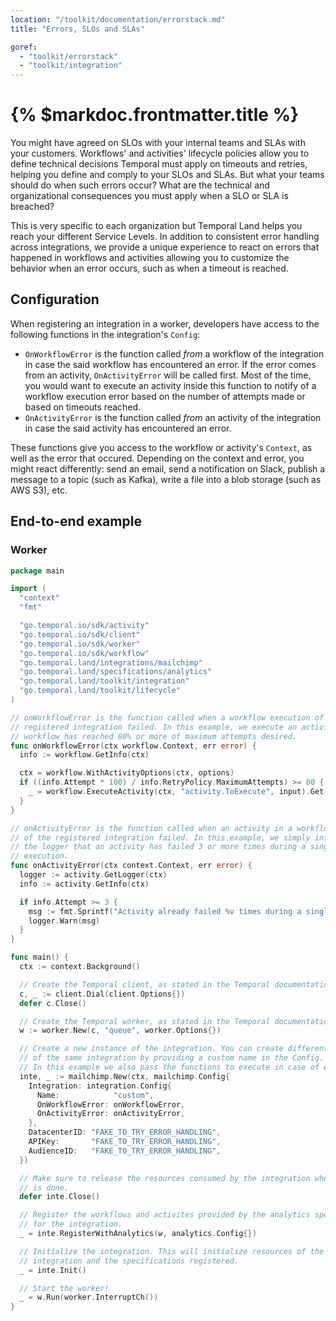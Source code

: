 ```yaml
---
location: "/toolkit/documentation/errorstack.md"
title: "Errors, SLOs and SLAs"

goref:
  - "toolkit/errorstack"
  - "toolkit/integration"
---
```


# {% $markdoc.frontmatter.title %}

You might have agreed on SLOs with your internal teams and SLAs with your
customers. Workflows' and activities' lifecycle policies allow you to define
technical decisions Temporal must apply on timeouts and retries, helping you
define and comply to your SLOs and SLAs. But what your teams should do when such
errors occur? What are the technical and organizational consequences you must
apply when a SLO or SLA is breached?

This is very specific to each organization but Temporal Land helps you reach your
different Service Levels. In addition to consistent error handling across
integrations, we provide a unique experience to react on errors that happened in
workflows and activities allowing you to customize the behavior when an error
occurs, such as when a timeout is reached.

## Configuration

When registering an integration in a worker, developers have access to the
following functions in the integration's `Config`:
- `OnWorkflowError` is the function called *from* a workflow of the integration
  in case the said workflow has encountered an error. If the error comes from an
  activity, `OnActivityError` will be called first. Most of the time, you would
  want to execute an activity inside this function to notify of a workflow execution
  error based on the number of attempts made or based on timeouts reached.
- `OnActivityError` is the function called *from* an activity of the integration
  in case the said activity has encountered an error.

These functions give you access to the workflow or activity's `Context`, as well
as the error that occured. Depending on the context and error, you might react
differently: send an email, send a notification on Slack, publish a message to
a topic (such as Kafka), write a file into a blob storage (such as AWS S3), etc.

## End-to-end example

### Worker

```go
package main

import (
  "context"
  "fmt"

  "go.temporal.io/sdk/activity"
  "go.temporal.io/sdk/client"
  "go.temporal.io/sdk/worker"
  "go.temporal.io/sdk/workflow"
  "go.temporal.land/integrations/mailchimp"
  "go.temporal.land/specifications/analytics"
  "go.temporal.land/toolkit/integration"
  "go.temporal.land/toolkit/lifecycle"
)

// onWorkflowError is the function called when a workflow execution of the
// registered integration failed. In this example, we execute an activity if a
// workflow has reached 80% or more of maximum attempts desired.
func onWorkflowError(ctx workflow.Context, err error) {
  info := workflow.GetInfo(ctx)

  ctx = workflow.WithActivityOptions(ctx, options)
  if ((info.Attempt * 100) / info.RetryPolicy.MaximumAttempts) >= 80 {
    _ = workflow.ExecuteActivity(ctx, "activity.ToExecute", input).Get(ctx, nil)
  }
}

// onActivityError is the function called when an activity in a workflow execution
// of the registered integration failed. In this example, we simply inform via 
// the logger that an activity has failed 3 or more times during a single workflow
// execution.
func onActivityError(ctx context.Context, err error) {
  logger := activity.GetLogger(ctx)
  info := activity.GetInfo(ctx)

  if info.Attempt >= 3 {
    msg := fmt.Sprintf("Activity already failed %v times during a single workflow execution", info.Attempt)
    logger.Warn(msg)
  }
}

func main() {
  ctx := context.Background()

  // Create the Temporal client, as stated in the Temporal documentation.
  c, _ := client.Dial(client.Options{})
  defer c.Close()

  // Create the Temporal worker, as stated in the Temporal documentation.
  w := worker.New(c, "queue", worker.Options{})

  // Create a new instance of the integration. You can create different instances
  // of the same integration by providing a custom name in the Config.
  // In this example we also pass the functions to execute in case of errors.
  inte, _ := mailchimp.New(ctx, mailchimp.Config{
    Integration: integration.Config{
      Name:            "custom",
      OnWorkflowError: onWorkflowError,
      OnActivityError: onActivityError,
    },
    DatacenterID: "FAKE_TO_TRY_ERROR_HANDLING",
    APIKey:       "FAKE_TO_TRY_ERROR_HANDLING",
    AudienceID:   "FAKE_TO_TRY_ERROR_HANDLING",
  })

  // Make sure to release the resources consumed by the integration when process
  // is done.
  defer inte.Close()

  // Register the workflows and activites provided by the analytics specification
  // for the integration.
  _ = inte.RegisterWithAnalytics(w, analytics.Config{})

  // Initialize the integration. This will initialize resources of the said
  // integration and the specifications registered.
  _ = inte.Init()

  // Start the worker!
  _ = w.Run(worker.InterruptCh())
}
```
